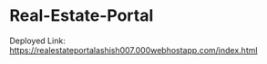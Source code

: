 # Real-Estate-Portal

Deployed Link: https://realestateportalashish007.000webhostapp.com/index.html
